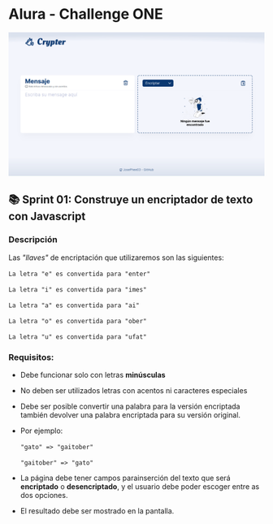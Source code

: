 # Alura - Challenge ONE

![page screenshot](./assets/page-screenshot.png)

## 📚 Sprint 01: Construye un encriptador de texto con Javascript

### Descripción

Las _"llaves"_ de encriptación que utilizaremos son las siguientes:

`La letra "e" es convertida para "enter"`

`La letra "i" es convertida para "imes"`

`La letra "a" es convertida para "ai"`

`La letra "o" es convertida para "ober"`

`La letra "u" es convertida para "ufat"`

### Requisitos:

- Debe funcionar solo con letras **minúsculas**

- No deben ser utilizados letras con acentos ni caracteres especiales

- Debe ser posible convertir una palabra para la versión encriptada también devolver una palabra encriptada para su versión original.

- Por ejemplo:

  `"gato" => "gaitober"`

  `"gaitober" => "gato"`

- La página debe tener campos parainserción del texto que será **encriptado** o **desencriptado**, y el usuario debe poder escoger entre as dos opciones.

- El resultado debe ser mostrado en la pantalla.
